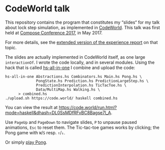 CodeWorld talk
==============

This repository contains the program that constitutes my “slides“ for my talk
about lock step simulation, as implemented in [CodeWorld]. This talk was first
held at [Compose Conference 2017], in May 2017.

For more details, see the [extended version of the experience
report](https://arxiv.org/abs/1705.09704) on that topic.

The slides are actually implemented in CodeWorld itself, as one large
`interactionOf`. I wrote the code locally, and in several modules. Using the
hack that is called [hs-all-in-one] I combine and upload the code:

    hs-all-in-one Abstractions.hs Combinators.hs Main.hs Pong.hs \
                  PongState.hs Prediction.hs PredictionLargeStep.hs \
                  PredictionInterpolation.hs TicTacToe.hs \
                  Data/MultiMap.hs Walking.hs \
		  > combined.hs
    ./upload.sh https://code.world/ haskell combined.hs

You can view the result at
<https://code.world/run.html?mode=haskell&dhash=DL0SsMDfRFvBC8Bagse7l_A>.

Use `PageUp` and `PageDown` to navigate slides, `P` to unpause paused
animations, `Esc` to reset them. The Tic-tac-toe games works by clicking; the
Pong game with `W`/`S` resp. `↑`/`↓`.

Or simply [play Pong].

[CodeWorld]: https://code.world/
[Compose Conference 2017]: http://www.composeconference.org/2017/program/
[hs-all-in-one]: https://github.com/nomeata/hs-all-in-one
[play Pong]: https://is.gd/codeworldpong-
